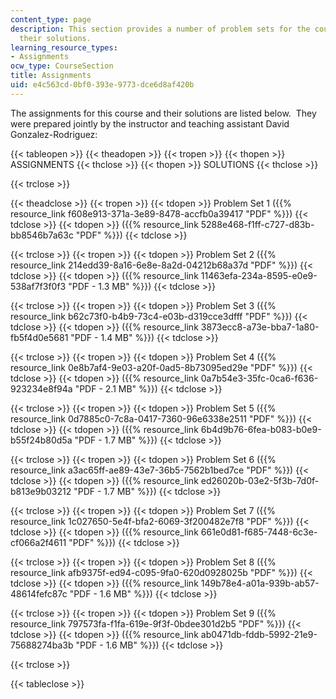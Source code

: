 ```yaml
---
content_type: page
description: This section provides a number of problem sets for the course along with
  their solutions.
learning_resource_types:
- Assignments
ocw_type: CourseSection
title: Assignments
uid: e4c563cd-0bf0-393e-9773-dce6d8af420b
---
```


The assignments for this course and their solutions are listed below.  They were prepared jointly by the instructor and teaching assistant David Gonzalez-Rodriguez:

{{< tableopen >}}
{{< theadopen >}}
{{< tropen >}}
{{< thopen >}}
ASSIGNMENTS
{{< thclose >}}
{{< thopen >}}
SOLUTIONS
{{< thclose >}}

{{< trclose >}}

{{< theadclose >}}
{{< tropen >}}
{{< tdopen >}}
Problem Set 1 ({{% resource_link f608e913-371a-3e89-8478-accfb0a39417 "PDF" %}})
{{< tdclose >}}
{{< tdopen >}}
({{% resource_link 5288e468-f1ff-c727-d83b-bb8546b7a63c "PDF" %}})
{{< tdclose >}}

{{< trclose >}}
{{< tropen >}}
{{< tdopen >}}
Problem Set 2 ({{% resource_link 214edd39-8a16-6e8e-8a2d-04212b68a37d "PDF" %}})
{{< tdclose >}}
{{< tdopen >}}
({{% resource_link 11463efa-234a-8595-e0e9-538af7f3f0f3 "PDF - 1.3 MB" %}})
{{< tdclose >}}

{{< trclose >}}
{{< tropen >}}
{{< tdopen >}}
Problem Set 3 ({{% resource_link b62c73f0-b4b9-73c4-e03b-d319cce3dfff "PDF" %}})
{{< tdclose >}}
{{< tdopen >}}
({{% resource_link 3873ecc8-a73e-bba7-1a80-fb5f4d0e5681 "PDF - 1.4 MB" %}})
{{< tdclose >}}

{{< trclose >}}
{{< tropen >}}
{{< tdopen >}}
Problem Set 4 ({{% resource_link 0e8b7af4-9e03-a20f-0ad5-8b73095ed29e "PDF" %}})
{{< tdclose >}}
{{< tdopen >}}
({{% resource_link 0a7b54e3-35fc-0ca6-f636-923234e8f94a "PDF - 2.1 MB" %}})
{{< tdclose >}}

{{< trclose >}}
{{< tropen >}}
{{< tdopen >}}
Problem Set 5 ({{% resource_link 0d7885c0-7c8a-0417-7360-96e6338e2511 "PDF" %}})
{{< tdclose >}}
{{< tdopen >}}
({{% resource_link 6b4d9b76-6fea-b083-b0e9-b55f24b80d5a "PDF - 1.7 MB" %}})
{{< tdclose >}}

{{< trclose >}}
{{< tropen >}}
{{< tdopen >}}
Problem Set 6 ({{% resource_link a3ac65ff-ae89-43e7-36b5-7562b1bed7ce "PDF" %}})
{{< tdclose >}}
{{< tdopen >}}
({{% resource_link ed26020b-03e2-5f3b-7d0f-b813e9b03212 "PDF - 1.7 MB" %}})
{{< tdclose >}}

{{< trclose >}}
{{< tropen >}}
{{< tdopen >}}
Problem Set 7 ({{% resource_link 1c027650-5e4f-bfa2-6069-3f200482e7f8 "PDF" %}})
{{< tdclose >}}
{{< tdopen >}}
({{% resource_link 661e0d81-f685-7448-6c3e-cf066a2f4611 "PDF" %}})
{{< tdclose >}}

{{< trclose >}}
{{< tropen >}}
{{< tdopen >}}
Problem Set 8 ({{% resource_link afb9375f-ed94-c095-9fa0-620d0928025b "PDF" %}})
{{< tdclose >}}
{{< tdopen >}}
({{% resource_link 149b78e4-a01a-939b-ab57-48614fefc87c "PDF - 1.6 MB" %}})
{{< tdclose >}}

{{< trclose >}}
{{< tropen >}}
{{< tdopen >}}
Problem Set 9 ({{% resource_link 797573fa-f1fa-619e-9f3f-0bdee301d2b5 "PDF" %}})
{{< tdclose >}}
{{< tdopen >}}
({{% resource_link ab0471db-fddb-5992-21e9-75688274ba3b "PDF - 1.6 MB" %}})
{{< tdclose >}}

{{< trclose >}}

{{< tableclose >}}